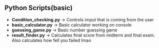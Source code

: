 ## Python Scripts(basic)
- **Condition_checking.py** → Controls imput that is coming from the user
- **basic_calculator.py** → Basic calculator working on console
- **guessing_game.py** → Basic number guessing game
- **result_finder.py** → Calculates final score from midterm and final exam. Also calculates how fell you failed lmao
